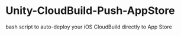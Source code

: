 # Unity-CloudBuild-Push-AppStore
bash script to auto-deploy your iOS CloudBuild directly to App Store
